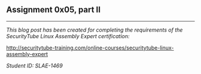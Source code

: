 ## Assignment 0x05, part II
---
_This blog post has been created for completing the requirements of the SecurityTube Linux Assembly Expert certification:_

http://securitytube-training.com/online-courses/securitytube-linux-assembly-expert

_Student ID: SLAE-1469_
